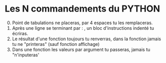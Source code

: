 # Les N commandements du PYTHON

0. Point de tabulations ne placeras, par 4 espaces tu les remplaceras.
0. Après une ligne se terminant par : , un bloc d'instructions indenté tu écriras.
0. Le résultat d'une fonction toujours tu renverras, dans la fonction jamais tu ne "printeras" (sauf fonction affichage)
0. Dans une fonction les valeurs par argument tu passeras, jamais tu "n'inputeras'
